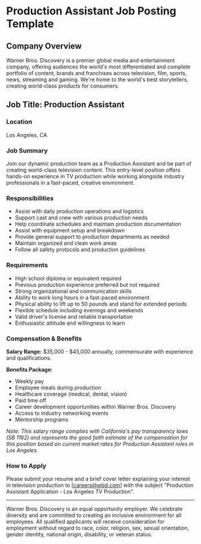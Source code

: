 # Production Assistant Job Posting Template

## Company Overview
Warner Bros. Discovery is a premier global media and entertainment company, offering audiences the world's most differentiated and complete portfolio of content, brands and franchises across television, film, sports, news, streaming and gaming. We're home to the world's best storytellers, creating world-class products for consumers.

## Job Title: Production Assistant

### Location
Los Angeles, CA

### Job Summary
Join our dynamic production team as a Production Assistant and be part of creating world-class television content. This entry-level position offers hands-on experience in TV production while working alongside industry professionals in a fast-paced, creative environment.

### Responsibilities
- Assist with daily production operations and logistics
- Support cast and crew with various production needs
- Help coordinate schedules and maintain production documentation
- Assist with equipment setup and breakdown
- Provide general support to production departments as needed
- Maintain organized and clean work areas
- Follow all safety protocols and production guidelines

### Requirements
- High school diploma or equivalent required
- Previous production experience preferred but not required
- Strong organizational and communication skills
- Ability to work long hours in a fast-paced environment
- Physical ability to lift up to 50 pounds and stand for extended periods
- Flexible schedule including evenings and weekends
- Valid driver's license and reliable transportation
- Enthusiastic attitude and willingness to learn

### Compensation & Benefits
**Salary Range:** $35,000 - $45,000 annually, commensurate with experience and qualifications.

**Benefits Package:**
- Weekly pay
- Employee meals during production
- Healthcare coverage (medical, dental, vision)
- Paid time off
- Career development opportunities within Warner Bros. Discovery
- Access to industry networking events
- Mentorship programs

*Note: This salary range complies with California's pay transparency laws (SB 1162) and represents the good faith estimate of the compensation for this position based on current market rates for Production Assistant roles in Los Angeles.*

### How to Apply
Please submit your resume and a brief cover letter explaining your interest in television production to [careers@wbd.com] with the subject "Production Assistant Application - Los Angeles TV Production".

---

Warner Bros. Discovery is an equal opportunity employer. We celebrate diversity and are committed to creating an inclusive environment for all employees. All qualified applicants will receive consideration for employment without regard to race, color, religion, sex, sexual orientation, gender identity, national origin, disability, or veteran status.